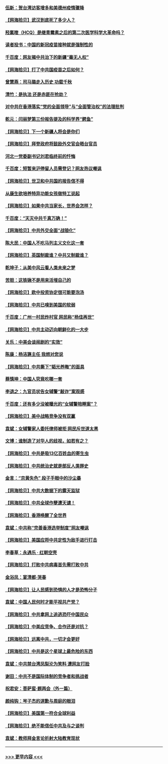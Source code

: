 #### [伍新：贺台湾访客增多和美德州疫情骤降](../pages/nsc993/n12865651.md?t=04081601) 
#### [【网海拾贝】武汉到底死了多少人？](../pages/nsc993/n12863707.md?t=04081601) 
#### [羟氯喹（HCQ）是继青霉素之后的第二次医学科学大革命吗？](../pages/nsc993/n12638564.md?t=04081601) 
#### [读者投书：中国的新冠疫苗接种就是强制性的](../pages/nsc993/n12859932.md?t=04081601) 
#### [千百度：网友揭中共治下的新疆“毫无人权”](../pages/nsc993/n12858385.md?t=04081601) 
#### [【网海拾贝】打了中共国疫苗之后如何？](../pages/nsc993/n12857866.md?t=04081601) 
#### [曾慧燕：司马璐走入历史 功载千秋](../pages/nsc993/n12856996.md?t=04081601) 
#### [清竹：是执法 还是赤匪在抢劫？](../pages/nsc993/n12856952.md?t=04081601) 
#### [对中共在香港落实“党的全面领导”与“全面管治权”的法理批判](../pages/nsc993/n12856929.md?t=04081601) 
#### [乾元：闫丽梦第三份报告提及的科学界“鳄鱼”](../pages/nsc993/n12855985.md?t=04081601) 
#### [【网海拾贝】下一个新疆人将会是你们](../pages/nsc993/n12855864.md?t=04081601) 
#### [【网海拾贝】拜登政府将鼓励外交官会晤台官员](../pages/nsc993/n12853615.md?t=04081601) 
#### [河北一党委副书记刘君临终前的忏悔](../pages/nsc993/n12849420.md?t=04081601) 
#### [千百度：短暂来沪停留人员需登记？网友热议嘲讽](../pages/nsc993/n12853497.md?t=04081601) 
#### [【网海拾贝】世卫和中共国的报告信不得](../pages/nsc993/n12850902.md?t=04081601) 
#### [从康生欲培养特异功能女孩做特工说起](../pages/nsc993/n12849289.md?t=04081601) 
#### [【网海拾贝】如果中共当家长，世界会怎样？](../pages/nsc993/n12848436.md?t=04081601) 
#### [千百度：“天灭中共千真万确！”](../pages/nsc993/n12845659.md?t=04081601) 
#### [【网海拾贝】中共外交全面“战狼化”](../pages/nsc993/n12845607.md?t=04081601) 
#### [陈大民：中国人不吃马列主义文化这一套](../pages/nsc993/n12842496.md?t=04081601) 
#### [【网海拾贝】英国制裁谁？中共又制裁谁？](../pages/nsc993/n12840909.md?t=04081601) 
#### [乾坤子：从美中风云看人类未来之梦](../pages/nsc993/n12840590.md?t=04081601) 
#### [苦胆：这铁锹不是用来活埋自己的](../pages/nsc993/n12839512.md?t=04081601) 
#### [【网海拾贝】欧中投资协定很可能要泡汤](../pages/nsc993/n12835122.md?t=04081601) 
#### [【网海拾贝】中共已嗅到美国的软弱](../pages/nsc993/n12832411.md?t=04081601) 
#### [千百度：广州一村民炸村官 网民称“杨佳再世”](../pages/nsc993/n12832380.md?t=04081601) 
#### [【网海拾贝】中共主动迈向朝鲜化的一大步](../pages/nsc993/n12829887.md?t=04081601) 
#### [关乐：中美会谈闹剧的“实效”](../pages/nsc993/n12826698.md?t=04081601) 
#### [陈康：杨洁篪主任  我想对您说](../pages/nsc993/n12826609.md?t=04081601) 
#### [【网海拾贝】中共撕下“韬光养晦”的面具](../pages/nsc993/n12826459.md?t=04081601) 
#### [蔡慎坤：中国人究竟吃哪一套](../pages/nsc993/n12826010.md?t=04081601) 
#### [李退之：九官员状告女辅警“敲诈”案观感](../pages/nsc993/n12823984.md?t=04081601) 
#### [千百度：还有多少没被曝光的“女辅警陪睡案”？](../pages/nsc993/n12822136.md?t=04081601) 
#### [【网海拾贝】美中战略竞争没有双赢](../pages/nsc993/n12822105.md?t=04081601) 
#### [袁斌：女辅警家人委托律师被拒 网民斥世道太黑](../pages/nsc993/n12822004.md?t=04081601) 
#### [文博：谁制造了对华人的歧视，如若有之？](../pages/nsc993/n12821635.md?t=04081601) 
#### [【网海拾贝】中共是吸13亿百姓血的寄生虫](../pages/nsc993/n12819191.md?t=04081601) 
#### [【网海拾贝】中共统治史就是部反人类罪史](../pages/nsc993/n12816738.md?t=04081601) 
#### [金言：“京黄失色” 段子手眼中的沙尘暴](../pages/nsc993/n12815700.md?t=04081601) 
#### [【网海拾贝】中共大数据下的露天监狱](../pages/nsc993/n12811075.md?t=04081601) 
#### [【网海拾贝】中共全球作孽遭天谴！](../pages/nsc993/n12810258.md?t=04081601) 
#### [【网海拾贝】香港唤醒了全世界](../pages/nsc993/n12809100.md?t=04081601) 
#### [袁斌：中共称“完善香港选举制度”网友嘲讽](../pages/nsc993/n12808994.md?t=04081601) 
#### [【网海拾贝】美国应将中共定性为敌手进行打击](../pages/nsc993/n12806870.md?t=04081601) 
#### [李春草：永遇乐 · 红朝空壳](../pages/nsc993/n12805365.md?t=04081601) 
#### [【网海拾贝】打败中共病毒首先需打败中共](../pages/nsc993/n12803930.md?t=04081601) 
#### [金浴凤：宴清都‧哭春](../pages/nsc993/n12801601.md?t=04081601) 
#### [【网海拾贝】让人民感到恐惧的人才是恐怖分子](../pages/nsc993/n12799347.md?t=04081601) 
#### [袁斌：中国人民何时才能平视共产党？](../pages/nsc993/n12799306.md?t=04081601) 
#### [【网海拾贝】中共拿网上追逃恐吓中国民众](../pages/nsc993/n12796905.md?t=04081601) 
#### [【网海拾贝】中美应竞争、合作还是对抗？](../pages/nsc993/n12794675.md?t=04081601) 
#### [【网海拾贝】远离中共，一切才会更好](../pages/nsc993/n12793572.md?t=04081601) 
#### [【网海拾贝】中共是这个星球上最危险的东西](../pages/nsc993/n12791400.md?t=04081601) 
#### [袁斌：中共禁台湾凤梨沦为笑料 遭网友打脸](../pages/nsc993/n12791335.md?t=04081601) 
#### [谢田：中共不是国际体制的竞争者和挑战者](../pages/nsc993/n12791212.md?t=04081601) 
#### [祝君安：菩萨蛮·题两会（外一篇）](../pages/nsc993/n12786801.md?t=04081601) 
#### [颜纯钩：岑子杰的道歉与周庭的眼泪](../pages/nsc993/n12786775.md?t=04081601) 
#### [【网海拾贝】美国第一符合全球利益](../pages/nsc993/n12786666.md?t=04081601) 
#### [【网海拾贝】绝不能信任中共及与之谈判](../pages/nsc993/n12784266.md?t=04081601) 
#### [袁斌：教师拜金言论折射大陆教育现状](../pages/nsc993/n12783868.md?t=04081601) 

----
#### [ >>> 更早内容 <<< ](../indexes/nsc993-earlier.md)
